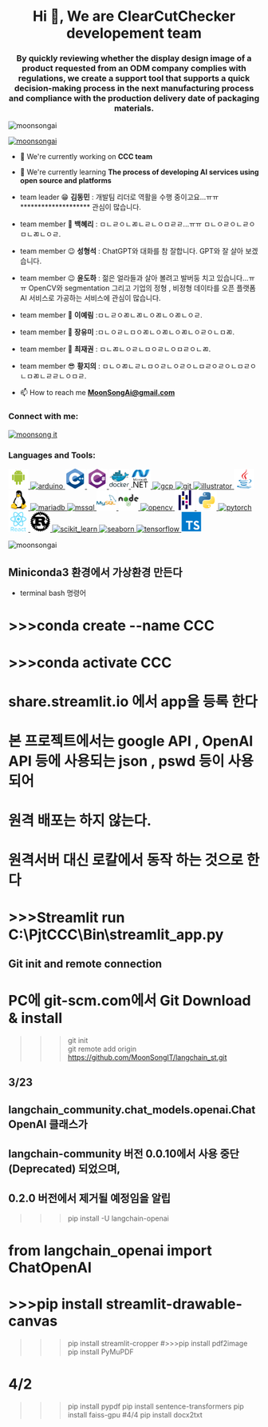 <h1 align="center">Hi 👋, We are ClearCutChecker developement team</h1>
<h3 align="center">By quickly reviewing whether the display design image of a product requested from an ODM company complies with regulations, we create a support tool that supports a quick decision-making process in the next manufacturing process and compliance with the production delivery date of packaging materials.</h3>

<p align="left"> <img src="https://komarev.com/ghpvc/?username=moonsongai&label=Profile%20views&color=0e75b6&style=flat" alt="moonsongai" /> </p>

<p align="left"> <a href="https://github.com/ryo-ma/github-profile-trophy"><img src="https://github-profile-trophy.vercel.app/?username=moonsongai" alt="moonsongai" /></a> </p>

- 🔭 We're currently working on **CCC team**

- 🌱 We're currently learning **The process of developing AI services using open source and platforms**
- team leader 😁 **김동민** : 개발팀 리더로 역활을 수행 중이고요...ㅠㅠ ******************** 관심이 많습니다.
- team member 🤪 **백혜리** : ㅁㄴㄹㅇㄴㄻㄴㄹㄴㅇㅁㄹㄹ...ㅠㅠ ㅁㄴㅇㄹㅇㄴㄹㅇㅁㄴㄻㄴㅇㄹ.
- team member 😉 **성형석** : ChatGPT와 대화를 참 잘합니다. GPT와 잘 살아 보겠습니다.
- team member 😉 **윤도하** : 젊은 얼라들과 살아 볼려고 발버둥 치고 있습니다...ㅠㅠ OpenCV와 segmentation 그리고 기업의 정형 , 비정형 데이타를 오픈 플랫폼 AI 서비스로 가공하는 서비스에 관심이 많습니다.
- team member 🥵 **이예림** :ㅁㄴㄹㅇㄻㄴㄻㄴㅇㄻㄴㅇㄻㄴㅇㄹ.
- team member 🤠 **장유미** :ㅁㄴㅇㄹㄴㅁㅇㄻㄴㅇㄻㄴㅇㄻㄴㅇㄹㅇㄴㅁㄻ.
- team member 🤭 **최재권** : ㅁㄴㄻㄴㅇㄹㄴㅁㅇㄹㄴㅇㅁㄹㅇㄴㄻ.
- team member 😎 **황지의** : ㅁㄴㅇㄻㄴㄹㄴㅁㅇㄹㄴㅇㄹㅇㄴㅁㄹㅇㄹㅇㄴㅁㄹㅇㄴㅁㄻㄴㄹㄹㄴㅇㅁㄹ.

- 📫 How to reach me **MoonSongAi@gmail.com**

<h3 align="left">Connect with me:</h3>
<p align="left">
<a href="https://www.youtube.com/c/moonsong it" target="blank"><img align="center" src="https://raw.githubusercontent.com/rahuldkjain/github-profile-readme-generator/master/src/images/icons/Social/youtube.svg" alt="moonsong it" height="30" width="40" /></a>
</p>

<h3 align="left">Languages and Tools:</h3>
<p align="left"> <a href="https://developer.android.com" target="_blank" rel="noreferrer"> <img src="https://raw.githubusercontent.com/devicons/devicon/master/icons/android/android-original-wordmark.svg" alt="android" width="40" height="40"/> </a> <a href="https://www.arduino.cc/" target="_blank" rel="noreferrer"> <img src="https://cdn.worldvectorlogo.com/logos/arduino-1.svg" alt="arduino" width="40" height="40"/> </a> <a href="https://www.w3schools.com/cpp/" target="_blank" rel="noreferrer"> <img src="https://raw.githubusercontent.com/devicons/devicon/master/icons/cplusplus/cplusplus-original.svg" alt="cplusplus" width="40" height="40"/> </a> <a href="https://www.w3schools.com/cs/" target="_blank" rel="noreferrer"> <img src="https://raw.githubusercontent.com/devicons/devicon/master/icons/csharp/csharp-original.svg" alt="csharp" width="40" height="40"/> </a> <a href="https://www.docker.com/" target="_blank" rel="noreferrer"> <img src="https://raw.githubusercontent.com/devicons/devicon/master/icons/docker/docker-original-wordmark.svg" alt="docker" width="40" height="40"/> </a> <a href="https://dotnet.microsoft.com/" target="_blank" rel="noreferrer"> <img src="https://raw.githubusercontent.com/devicons/devicon/master/icons/dot-net/dot-net-original-wordmark.svg" alt="dotnet" width="40" height="40"/> </a> <a href="https://cloud.google.com" target="_blank" rel="noreferrer"> <img src="https://www.vectorlogo.zone/logos/google_cloud/google_cloud-icon.svg" alt="gcp" width="40" height="40"/> </a> <a href="https://git-scm.com/" target="_blank" rel="noreferrer"> <img src="https://www.vectorlogo.zone/logos/git-scm/git-scm-icon.svg" alt="git" width="40" height="40"/> </a> <a href="https://www.adobe.com/in/products/illustrator.html" target="_blank" rel="noreferrer"> <img src="https://www.vectorlogo.zone/logos/adobe_illustrator/adobe_illustrator-icon.svg" alt="illustrator" width="40" height="40"/> </a> <a href="https://www.java.com" target="_blank" rel="noreferrer"> <img src="https://raw.githubusercontent.com/devicons/devicon/master/icons/java/java-original.svg" alt="java" width="40" height="40"/> </a> <a href="https://www.linux.org/" target="_blank" rel="noreferrer"> <img src="https://raw.githubusercontent.com/devicons/devicon/master/icons/linux/linux-original.svg" alt="linux" width="40" height="40"/> </a> <a href="https://mariadb.org/" target="_blank" rel="noreferrer"> <img src="https://www.vectorlogo.zone/logos/mariadb/mariadb-icon.svg" alt="mariadb" width="40" height="40"/> </a> <a href="https://www.microsoft.com/en-us/sql-server" target="_blank" rel="noreferrer"> <img src="https://www.svgrepo.com/show/303229/microsoft-sql-server-logo.svg" alt="mssql" width="40" height="40"/> </a> <a href="https://www.mysql.com/" target="_blank" rel="noreferrer"> <img src="https://raw.githubusercontent.com/devicons/devicon/master/icons/mysql/mysql-original-wordmark.svg" alt="mysql" width="40" height="40"/> </a> <a href="https://nodejs.org" target="_blank" rel="noreferrer"> <img src="https://raw.githubusercontent.com/devicons/devicon/master/icons/nodejs/nodejs-original-wordmark.svg" alt="nodejs" width="40" height="40"/> </a> <a href="https://opencv.org/" target="_blank" rel="noreferrer"> <img src="https://www.vectorlogo.zone/logos/opencv/opencv-icon.svg" alt="opencv" width="40" height="40"/> </a> <a href="https://pandas.pydata.org/" target="_blank" rel="noreferrer"> <img src="https://raw.githubusercontent.com/devicons/devicon/2ae2a900d2f041da66e950e4d48052658d850630/icons/pandas/pandas-original.svg" alt="pandas" width="40" height="40"/> </a> <a href="https://www.python.org" target="_blank" rel="noreferrer"> <img src="https://raw.githubusercontent.com/devicons/devicon/master/icons/python/python-original.svg" alt="python" width="40" height="40"/> </a> <a href="https://pytorch.org/" target="_blank" rel="noreferrer"> <img src="https://www.vectorlogo.zone/logos/pytorch/pytorch-icon.svg" alt="pytorch" width="40" height="40"/> </a> <a href="https://reactjs.org/" target="_blank" rel="noreferrer"> <img src="https://raw.githubusercontent.com/devicons/devicon/master/icons/react/react-original-wordmark.svg" alt="react" width="40" height="40"/> </a> <a href="https://www.rust-lang.org" target="_blank" rel="noreferrer"> <img src="https://raw.githubusercontent.com/devicons/devicon/master/icons/rust/rust-plain.svg" alt="rust" width="40" height="40"/> </a> <a href="https://scikit-learn.org/" target="_blank" rel="noreferrer"> <img src="https://upload.wikimedia.org/wikipedia/commons/0/05/Scikit_learn_logo_small.svg" alt="scikit_learn" width="40" height="40"/> </a> <a href="https://seaborn.pydata.org/" target="_blank" rel="noreferrer"> <img src="https://seaborn.pydata.org/_images/logo-mark-lightbg.svg" alt="seaborn" width="40" height="40"/> </a> <a href="https://www.tensorflow.org" target="_blank" rel="noreferrer"> <img src="https://www.vectorlogo.zone/logos/tensorflow/tensorflow-icon.svg" alt="tensorflow" width="40" height="40"/> </a> <a href="https://www.typescriptlang.org/" target="_blank" rel="noreferrer"> <img src="https://raw.githubusercontent.com/devicons/devicon/master/icons/typescript/typescript-original.svg" alt="typescript" width="40" height="40"/> </a> </p>

<p><img align="center" src="https://github-readme-streak-stats.herokuapp.com/?user=moonsongai&" alt="moonsongai" /></p>




## Miniconda3 환경에서 가상환경 만든다
- terminal bash 명령어
# >>>conda create --name CCC
# >>>conda activate CCC

# share.streamlit.io 에서 app을 등록 한다
# 본 프로젝트에서는 google API , OpenAI API 등에 사용되는 json , pswd 등이 사용되어 
# 원격 배포는 하지 않는다. 

# 원격서버 대신 로칼에서 동작 하는 것으로 한다 
# >>>Streamlit run C:\PjtCCC\Bin\streamlit_app.py

## Git init and remote connection
# PC에 git-scm.com에서 Git Download & install
>>> git init  
>>> git remote add origin https://github.com/MoonSongIT/langchain_st.git

## 3/23 
## langchain_community.chat_models.openai.ChatOpenAI 클래스가 
## langchain-community 버전 0.0.10에서 사용 중단(Deprecated) 되었으며,
## 0.2.0 버전에서 제거될 예정임을 알립
>>> pip install -U langchain-openai
# from langchain_openai import ChatOpenAI

# >>>pip install streamlit-drawable-canvas
>>>pip install streamlit-cropper
#>>>pip install pdf2image
>>>pip install PyMuPDF
# 4/2 
>>>pip install pypdf
>>>pip install sentence-transformers
>>>pip install faiss-gpu
#4/4
>>>pip install docx2txt

